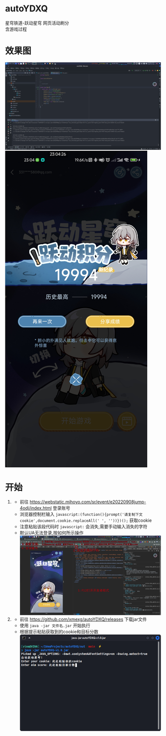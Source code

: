 # autoYDXQ
星穹铁道-跃动星穹 网页活动刷分  
含游戏过程

# 效果图
![idea](./image/1.png)  
![gameScore](./image/2.jpg)  

# 开始
1. + 前往 https://webstatic.mihoyo.com/sr/event/e20220908jump-4odj/index.html 登录账号  
   + 浏览器控制栏输入 `javascript:(function(){prompt('请复制下文cookie',document.cookie.replaceAll(' ', ''))})();` 获取cookie  
   + 注意粘贴该段代码时 `javascript:` 会消失,需要手动输入消失的字符  
   + 默认UA无法登录,按如何所示操作  ![cookie](./image/3.png)  
2. + 前往 https://github.com/xmexg/autoYDXQ/releases 下载jar文件  
   + 使用 `java -jar 文件名.jar` 开始执行  
   + 根据提示粘贴获取到的cookie和目标分数  
   ![cookie](./image/4.png) 
